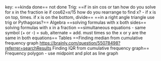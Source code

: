 key:
	==kinda done==
	not done
Trig:
	==if in sin cos or tan how do you solve for x in the fraction ie if cos62=x/15 how do you rearrange to find x? - if x is on top, times. if x is on the bottom, divide==
	==in a right angle triangle use trig or Pythagoras?==
Algebra
	==solving formulas with x both sides==
	solving formulas with x in a fraction
	==simultaneous equations - same symbol (+ or -) = sub, alternate = add. must times so the x or y are the same in both equations==
Tables
	==Finding median from cumulative frequency graph https://brainly.com/question/55078498?referrer=searchResults
	Finding IQR from cumulative frequency graph==
	Frequency polygon - use midpoint and plot as line graph